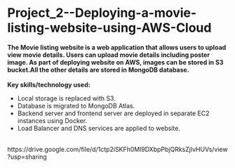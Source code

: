 # Project_2--Deploying-a-movie-listing-website-using-AWS-Cloud
**The Movie listing website is a web application that allows users to upload view movie details. Users can upload movie details
including poster image. As part of deploying website on AWS, images can be stored in S3 bucket.All the other details are
stored in MongoDB database.**
<br>
<br>
**Key skills/technology used:**
 * Local storage is replaced with S3.<br>
 * Database is migrated to MongoDB Atlas.<br>
 * Backend server and frontend server are deployed in separate EC2 instances using Docker.<br>
 * Load Balancer and DNS services are applied to website.<br>
<br>
https://drive.google.com/file/d/1ctp2iSKFh0Ml9DXbpPbjQRksZjlvHUVs/view?usp=sharing
